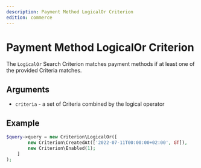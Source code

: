 ```yaml
---
description: Payment Method LogicalOr Criterion
edition: commerce
---
```


# Payment Method LogicalOr Criterion

The `LogicalOr` Search Criterion matches payment methods if at least one of the provided Criteria matches.

## Arguments

- `criteria` - a set of Criteria combined by the logical operator

## Example

``` php
$query->query = new Criterion\LogicalOr([
        new Criterion\CreatedAt(['2022-07-11T00:00:00+02:00', GT]),
        new Criterion\Enabled(1);
    ]
);
```